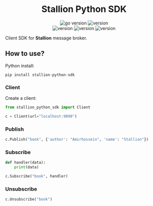 <h1 align="center">
Stallion Python SDK
</h1>

<p align="center">
<img src="https://img.shields.io/badge/Python-3.21-blue?style=for-the-badge&logo=python" alt="go version" />
<img src="https://img.shields.io/badge/Version-1.1-2255DD?style=for-the-badge&logo=none" alt="version" /><br />
<img src="https://img.shields.io/badge/MacOS-black?style=for-the-badge&logo=apple" alt="version" />
<img src="https://img.shields.io/badge/Linux-white?style=for-the-badge&logo=linux" alt="version" />
<img src="https://img.shields.io/badge/Windows-blue?style=for-the-badge&logo=windows" alt="version" />
</p>

Client SDK for **Stallion** message broker.

## How to use?
Python install:
```shell
pip install stallion-python-sdk
```

### Client
Create a client:
```python
from stallion_python_sdk import Client

c = Client(url="localhost:9090")
```

### Publish
```python
c.Publish("book", {'author': "Amirhossein", 'name': "Stallion"})
```

### Subscribe
```python
def handler(data):
    print(data)

c.Subscribe("book", handler)
```

### Unsubscribe
```python
c.Unsubscribe("book")
```
